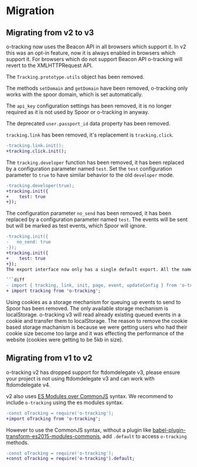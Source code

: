 
# Migration

## Migrating from v2 to v3

o-tracking now uses the Beacon API in all browsers which support it. In v2 this was an opt-in feature, now it is always enabled in browsers which support it. For browsers which do not support Beacon API o-tracking will revert to the XMLHTTPRequest API.

The `Tracking.prototype.utils` object has been removed.

The methods `setDomain` and `getDomain` have been removed, o-tracking only works with the spoor domain, which is set automatically.

The `api_key` configuration settings has been removed, it is no longer required as it is not used by Spoor or o-tracking in anyway.

The deprecated `user.passport_id` data property has been removed.

`tracking.link` has been removed, it's replacement is `tracking.click`.
```diff
-tracking.link.init();
+tracking.click.init();
```

The `tracking.developer` function has been removed, it has been replaced by a configuration parameter named `test`. Set the `test` configuration parameter to `true` to have similar behavior to the old `developer` mode.
```diff
-tracking.developer(true);
+tracking.init({
+    test: true
+});
```


The configuration parameter `no_send` has been removed, it has been replaced by a configuration parameter named `test`. The events will be sent but will be marked as test events, which Spoor will ignore.
```diff
-tracking.init({
-	no_send: true
-});
+tracking.init({
+    test: true
+});
The export interface now only has a single default export. All the named exports have been removed.

```diff
- import { tracking, link, init, page, event, updateConfig } from 'o-tracking';
+ import tracking from 'o-tracking';
```


Using cookies as a storage mechanism for queuing up events to send to Spoor has been removed. The only available storage mechanism is localStorage. o-tracking v3 will read already existing queued events in a cookie and transfer them to localStorage. The reason to remove the cookie based storage machanism is because we were getting users who had their cookie size become too large and it was effecting the performance of the website (cookies were getting to be 5kb in size).

## Migrating from v1 to v2

o-tracking v2 has dropped support for ftdomdelegate v3, please ensure your project is not using ftdomdelegate v3 and can work with ftdomdelegate v4.

v2 also uses [ES Modules over CommonJS](https://hacks.mozilla.org/2018/03/es-modules-a-cartoon-deep-dive/) syntax. We recommend to include `o-tracking` using the es modules syntax.

```diff
-const oTracking = require('o-tracking');
+import oTracking from 'o-tracking';
```

However to use the CommonJS syntax, without a plugin like [babel-plugin-transform-es2015-modules-commonjs](https://babeljs.io/docs/en/babel-plugin-transform-es2015-modules-commonjs), add `.default` to access `o-tracking` methods.

```diff
-const oTracking = require('o-tracking');
+const oTracking = require('o-tracking').default;
```
